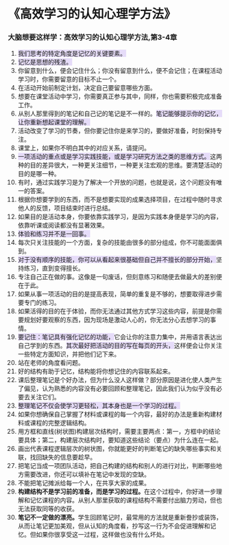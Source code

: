# 《高效学习的认知心理学方法》
### 大脑想要这样学：高效学习的认知心理学方法,第3-4章


1. <span style='background: #e6dcf9;'>我们思考的特定角度是记忆的关键要素。</span>
2. <span style='background: #e6dcf9;'>记忆是思想的残渣。</span>
3. 你留意到什么，便会记住什么；你没有留意到什么，便不会记住；在课程活动学习时，你需要留意的目标不止一个。
4. 在活动开始前制定计划，决定自己要留意哪些方面。
5. 想要在课堂活动中学习，你需要真正参与其中，同样，你也需要积极完成准备工作。
6. 从别人那里得到的笔记和自己记的笔记是不一样的。<span style='background: #e6dcf9;'>笔记能够提示你的记忆，让你重新想起课堂的理解。</span>
7. 活动改变了学习的节奏，但你要记住你是来学习的，要做好准备，时刻保持专注。
8. 课堂上，如果你不明白其中的对应关系，请提问。
9. <span style='background: #e6dcf9;'>一项活动的重点或是学习实践技能，或是学习研究方法之类的思维方式。</span>这两种的目的差异很大，一种更关注细节，一种更关注宏观的思维。要清楚活动的目的是哪一种。
10. 有时，通过实践学习是为了解决一个开放的问题，也就是说，这个问题没有唯一的答案。
11. 根据你想要学到的东西，而不是想要实现的成果选择项目，在过程中随时寻求他人的反馈，项目结束时进行总结。
12. 如果目的是活动本身，你要依靠实践学习，是因为实践本身便是学习的内容，依靠听课或阅读都没有显著效果。
13. <span style='background: #e6dcf9;'>体验和练习并不是一回事。</span>
14. 每次只关注技能的一个方面，复杂的技能由很多的部分组成，你不可能面面俱到。
15. <span style='background: #e6dcf9;'>对于没有顺序的技能，你可以从看起来很基础但自己并不擅长的部分开始，</span>坚持练习，直到变得擅长。
16. 专注自己正在做的事。这像是一句废话，但刻意练习和随便去做最大的差别便在于此。
17. 如果从事一项活动的目的是提高表现，简单的重复是不够的，想要取得进步需要专门的练习。
18. 如果活得的目的在于体验，而你无法通过其他方式学习这些内容，前提是你需要规划好要观察的东西，因为现场是激动人心的，你无法分心去想学习的事情。
19. <span style='background: #e6dcf9;'>要记住：笔记具有强化记忆的功能，</span>它会让你的注意力集中，并用语言表达出自己学到的东西。<span style='background: #e6dcf9;'>其次最好把活动的目的写在每页的开头，</span>这样便会让你关注一些特定方面知识，并把他们记下来。
20. 站在老师的角度看问题。
21. 好的结构有助于记忆，结构能将你想记住的内容联系起来。
22. 课后整理笔记是个好办法，但为什么没人这样做？部分原因是进化使人类产生了偏见，认为熟悉的内容没有必要回顾和整理笔记，因此我们认为似乎没有必要去关注它们。
23. <span style='background: #e6dcf9;'>整理笔记不仅会使学习更轻松，其本身也是一个学习的过程。</span>
24. 如果你想确保自己掌握了材料或课程的每一个内容，最好的办法是重新构建材料或课程的完整逻辑结构。
25. 用方框和直线(树状图)构建层次结构时，需要主要两点：第一，方框中的结论要具体；第二，构建层次结构时，要知道这些结论（要点）为什么连在一起。
26. 画出代表课程逻辑层次的树状图，你就能更好的判断笔记的缺失哪些事实和关联，找回缺失的信息要趁早。
27. 把笔记当成一项团队活动，把自己构建的结构和别人的进行对比，判断哪些地方需要改进，你还可以填补在笔记中发现的空缺。
28. 不能把笔记摊派给每一个人，在共享大家的成果。
29. <strong>构建结构不是学习前的准备，而是学习的过程。</strong>在这个过程中，你好进一步理解和记忆课程的内容。从别人那里获取的课程结构不需要付出脑力劳动，但也无法获取同等的收获。
30. <strong>笔记不一定做的漂亮。</strong>学生回顾笔记时，最常用的方法就是重新誊抄或装饰，从而让笔记更加美观，但从认知的角度看，抄写这一行为不会促进理解和记忆。但如果你很享受这一过程，这样做也没有什么坏处。